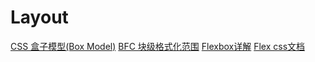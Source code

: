 # Layout

[CSS 盒子模型(Box Model)](./Box-Model/Box-Model.md)
[BFC 块级格式化范围](./BFC.md)
[Flexbox详解](https://segmentfault.com/a/1190000002910324)
[Flex css文档](https://developer.mozilla.org/zh-CN/docs/Web/CSS/flex)
